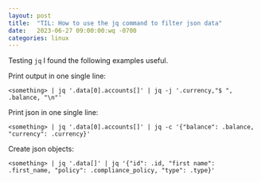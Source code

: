 ```yaml
---
layout: post
title:  "TIL: How to use the jq command to filter json data"
date:   2023-06-27 09:00:00:wq -0700
categories: linux
---
```


Testing `jq` I found the following examples useful.

Print output in one single line:

```
<something> | jq '.data[0].accounts[]' | jq -j '.currency,"$ ", .balance, "\n"'
```

Print json in one single line:

```
<something> | jq '.data[0].accounts[]' | jq -c '{"balance": .balance, "currency": .currency}'
```

Create json objects:

```
<something> | jq '.data[]' | jq '{"id": .id, "first name": .first_name, "policy": .compliance_policy, "type": .type}'
```